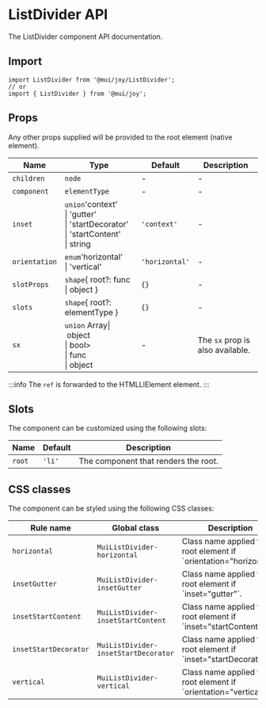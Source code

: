 # ListDivider API

The ListDivider component API documentation.

## Import

```
import ListDivider from '@mui/joy/ListDivider';
// or
import { ListDivider } from '@mui/joy';
```

## Props

Any other props supplied will be provided to the root element (native element).

| Name | Type | Default | Description |
| --- | --- | --- | --- |
| `children` | `node` | - | - |
| `component` | `elementType` | - | - |
| `inset` | `union`'context'<br>\| 'gutter'<br>\| 'startDecorator'<br>\| 'startContent'<br>\| string | `'context'` | - |
| `orientation` | `enum`'horizontal'<br>\| 'vertical' | `'horizontal'` | - |
| `slotProps` | `shape`{ root?: func<br>\| object } | `{}` | - |
| `slots` | `shape`{ root?: elementType } | `{}` | - |
| `sx` | `union` Array\| object<br>\| bool><br>\| func<br>\| object | - | The `sx` prop is also available. |

:::info
The `ref` is forwarded to the HTMLLIElement element.
:::

## Slots

The component can be customized using the following slots:

| Name | Default | Description |
| --- | --- | --- |
| `root` | `'li'` | The component that renders the root. |

## CSS classes

The component can be styled using the following CSS classes:

| Rule name | Global class | Description |
| --- | --- | --- |
| `horizontal` | `MuiListDivider-horizontal` | Class name applied to the root element if \`orientation="horizontal"\`. |
| `insetGutter` | `MuiListDivider-insetGutter` | Class name applied to the root element if \`inset="gutter"\`. |
| `insetStartContent` | `MuiListDivider-insetStartContent` | Class name applied to the root element if \`inset="startContent"\`. |
| `insetStartDecorator` | `MuiListDivider-insetStartDecorator` | Class name applied to the root element if \`inset="startDecorator"\`. |
| `vertical` | `MuiListDivider-vertical` | Class name applied to the root element if \`orientation="vertical"\`. |